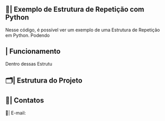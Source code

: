  ## 📑| Exemplo de Estrutura de Repetição com Python 

   Nesse código, é possível ver um exemplo de uma Estrutura de Repetição em Python. Podendo 

 ## | Funcionamento

  Dentro dessas Estrutu
 
 ## 🗂️| Estrutura do Projeto



 ## 📱| Contatos

   📩| E-mail: 
 

